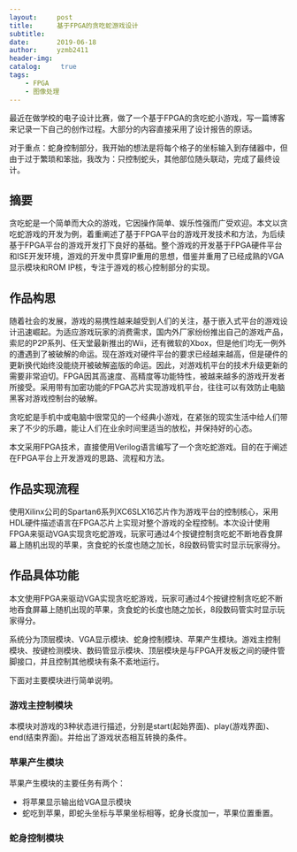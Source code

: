 ```yaml
---
layout:     post
title:      基于FPGA的贪吃蛇游戏设计
subtitle:   
date:       2019-06-18
author:     yzmb2411
header-img: 
catalog: 	 true
tags:
    - FPGA
    - 图像处理  
---
```


最近在做学校的电子设计比赛，做了一个基于FPGA的贪吃蛇小游戏，写一篇博客来记录一下自己的创作过程。大部分的内容直接采用了设计报告的原话。

对于重点：蛇身控制部分，我开始的想法是将每个格子的坐标输入到存储器中，但由于过于繁琐和笨拙，我改为：只控制蛇头，其他部位随头联动，完成了最终设计。

##  摘要 
贪吃蛇是一个简单而大众的游戏，它因操作简单、娱乐性强而广受欢迎。本文以贪吃蛇游戏的开发为例，着重阐述了基于FPGA平台的游戏开发技术和方法，为后续基于FPGA平台的游戏开发打下良好的基础。整个游戏的开发基于FPGA硬件平台和ISE开发环境，游戏的开发中贯穿IP重用的思想，借鉴并重用了已经成熟的VGA显示模块和ROM IP核，专注于游戏的核心控制部分的实现。

## 作品构思

随着社会的发展，游戏的易携性越来越受到人们的关注，基于嵌入式平台的游戏设计迅速崛起。为适应游戏玩家的消费需求，国内外厂家纷纷推出自己的游戏产品，索尼的P2P系列、任天堂最新推出的Wii，还有微软的Xbox，但是他们均无一例外的遭遇到了被破解的命运。现在游戏对硬件平台的要求已经越来越高，但是硬件的更新换代始终没能绕开被破解盗版的命运。因此，对游戏机平台的技术升级更新的需要非常迫切。FPGA因其高速度、高精度等功能特性，被越来越多的游戏开发者所接受。采用带有加密功能的FPGA芯片实现游戏机平台，往往可以有效防止电脑黑客对游戏控制台的破解。

贪吃蛇是手机中或电脑中很常见的一个经典小游戏，在紧张的现实生活中给人们带来了不少的乐趣，能让人们在业余时间里适当的放松，并保持好的心态。   

本文采用FPGA技术，直接使用Verilog语言编写了一个贪吃蛇游戏。目的在于阐述在FPGA平台上开发游戏的思路、流程和方法。

## 作品实现流程

使用Xilinx公司的Spartan6系列XC6SLX16芯片作为游戏平台的控制核心，采用HDL硬件描述语言在FPGA芯片上实现对整个游戏的全程控制。本次设计使用FPGA来驱动VGA实现贪吃蛇游戏，玩家可通过4个按键控制贪吃蛇不断地吞食屏幕上随机出现的苹果，贪食蛇的长度也随之加长，8段数码管实时显示玩家得分。 

## 作品具体功能

本文使用FPGA来驱动VGA实现贪吃蛇游戏，玩家可通过4个按键控制贪吃蛇不断地吞食屏幕上随机出现的苹果，贪食蛇的长度也随之加长，8段数码管实时显示玩家得分。

系统分为顶层模块、VGA显示模块、蛇身控制模块、苹果产生模块。游戏主控制模块、按键检测模块、数码管显示模块、顶层模块是与FPGA开发板之间的硬件管脚接口，并且控制其他模块有条不紊地运行。

下面对主要模块进行简单说明。

### 游戏主控制模块 
本模块对游戏的3种状态进行描述，分别是start(起始界面)、play(游戏界面)、end(结束界面)。并给出了游戏状态相互转换的条件。

### 苹果产生模块 
苹果产生模块的主要任务有两个：
 - 将苹果显示输出给VGA显示模块
 - 蛇吃到苹果，即蛇头坐标与苹果坐标相等，蛇身长度加一，苹果位置重置。

### 蛇身控制模块 
